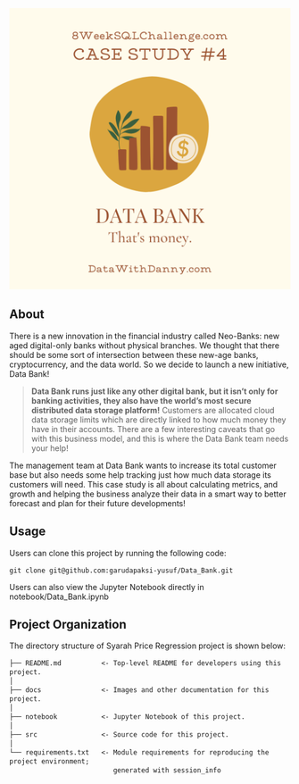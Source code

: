 ![Header](./docs/header.png)

## About

There is a new innovation in the financial industry called Neo-Banks: new aged digital-only banks without physical branches. We thought that there should be some sort of intersection between these new-age banks, cryptocurrency, and the data world. So we decide to launch a new initiative, Data Bank!

> **Data Bank runs just like any other digital bank, but it isn’t only for banking activities, they also have the world’s most secure distributed data storage platform!** Customers are allocated cloud data storage limits which are directly linked to how much money they have in their accounts. There are a few interesting caveats that go with this business model, and this is where the Data Bank team needs your help!
> 

The management team at Data Bank wants to increase its total customer base but also needs some help tracking just how much data storage its customers will need. This case study is all about calculating metrics, and growth and helping the business analyze their data in a smart way to better forecast and plan for their future developments!

## Usage

Users can clone this project by running the following code:

    git clone git@github.com:garudapaksi-yusuf/Data_Bank.git

Users can also view the Jupyter Notebook directly in notebook/Data_Bank.ipynb

## Project Organization

The directory structure of Syarah Price Regression project is shown below:

    ├── README.md          <- Top-level README for developers using this project.
    │
    ├── docs               <- Images and other documentation for this project.
    │
    ├── notebook           <- Jupyter Notebook of this project.
    │
    ├── src                <- Source code for this project.
    │
    └── requirements.txt   <- Module requirements for reproducing the project environment;
                              generated with session_info